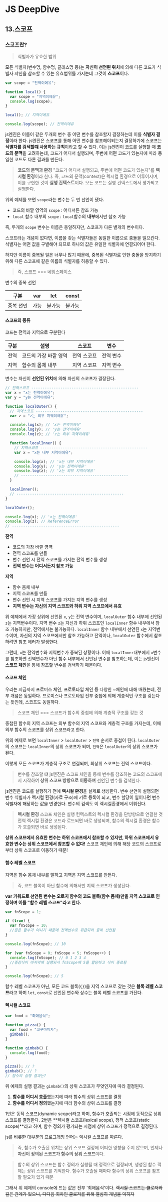 # JS DeepDive

## 13.스코프

### 스코프란?

> 식별자가 유효한 범위

모든 식별자(변수명, 함수명, 클래스명 등)는 **자신이 선언된 위치**에 의해 다른 코드가 식별자 쟈신을 참조할 수 있는 유효범위를 가지는데 그것이 **스코프**이다.

```jsx
var scope = "전역이에유";

function local() {
  var scope = "지역이에유";
  console.log(scope);
}

local(); // 지역이에유

console.log(scope); // 전역이에유
```

js엔진은 이름이 같은 두개의 변수 중 어떤 변수를 참조할지 결정하는데 이를 **식별자 결정**이라 한다.
js엔진은 스코프를 통해 어떤 변수를 참조해야되는지 결정하기에 스코프는 **식별자를 검색할떄 사용하는 규칙**이라고 할 수 있다.
이는 js엔진이 코드를 실행할 때 **코드의 문맥**을 고려하는데, 코드가 어디서 실행되며, 주변에 어떤 코드가 있는지에 따라 동일한 코드도 다른 결과를 만든다.

> **코드의 문맥과 환경**
> "코드가 어디서 실행되고, 주변에 어떤 코드가 있는지"를 **렉시컬 환경**이라 한다.
> 즉, 코드의 문맥(context)은 렉시컬 환경으로 이루어지며, 이를 구현한 것이 **실행 컨텍스트**이다.
> 모든 코드는 실행 컨텍스트에서 평가되고 실행한다.

위의 예제를 보면 `scope`라는 변수는 두 번 선언이 됐다.

- 코드의 바깥 영역의 `scope` : 어디서든 참조 가능
- `local` 함수 내부의 `scope` : `local`함수의 **내부**에서만 참조 가능

즉, 두개의 `scope` 변수는 이름은 동일하지만, 스코프가 다른 별개의 변수이다.

스코프라는 개념이 없다면, 이름을 갖는 식별자들은 동일한 이름으로 충돌을 일으킨다.
식별자는 어떤 값을 구별해야 되므로 하나의 값은 유일한 식별자에 연결되어야 한다.

하지만 이름이 중복될 일은 너무나 많기 때문에, 중복된 식별자로 인한 충돌을 방지하기 위해 다른 스코프에 같은 이름의 식별자를 허용할 수 있다.

> 즉, 스코프 === 네임스페이스

변수의 중복 선언

| 구분      | var  | let    | const  |
| --------- | ---- | ------ | ------ |
| 중복 선언 | 가능 | 불가능 | 불가능 |

#### 스코프의 종류

코드는 전역과 지역으로 구분된다

| 구분 | 설명                  | 스코프      | 변수      |
| ---- | --------------------- | ----------- | --------- |
| 전역 | 코드의 가장 바깥 영역 | 전역 스코프 | 전역 변수 |
| 지역 | 함수의 몸체 내부      | 지역 스코프 | 지역 변수 |

변수는 자신이 **선언된 위치**에 의해 자신의 스코프가 결정된다.

```jsx
// 전역스코프 ------------------------------------------------
var x = "x는 전역이에유";
var y = "y는 전역이에유";

function localOuter() {
  // 지역스코프 ------------------------------------------------
  var z = "z는 외부 지역이에유";

  console.log(x); // 'x는 전역이에유'
  console.log(y); // 'y는 전역이에유'
  console.log(z); // 'z는 외부 지역이에유'

  function localInner() {
    // 지역스코프 ------------------------------------------------
    var x = "x는 내부 지역이에유";

    console.log(x); // 'x는 내부 지역이에유'
    console.log(y); // 'y는 전역이에유'
    console.log(z); // 'z는 외부 지역이에유'
    // ------------------------------------------------
  }

  localInner();
  // ------------------------------------------------
}

localOuter();

console.log(x); // 'x는 전역이에유'
console.log(z); // ReferenceError
// ------------------------------------------------
```

**젼역**

- 코드의 가장 바깥 영역
- 전역 스코프를 만듦
- 변수 선언 시 전역 스코프를 가지는 전역 변수를 생성
- **전역 변수는 어디서든지 참조 가능**

**지역**

- 함수 몸체 내부
- 지역 스코프를 만듦
- 변수 선언 시 지역 스코프를 가지는 지역 변수를 생성
- **지역 변수는 자신의 지역 스코프와 하위 지역 스코프에서 유효**

위 예제에서 가장 상위에 선언된 `x`, `y`는 전역 변수이며, `localOuter` 함수 내부에 선언된 `z`는 지역변수이다.
지역 변수 `z`는 자신과 하위 스코프인 `localInner` 함수 내부에서 참조 가능하지만, 전역에서는 불가능하다.
`localInner` 함수 내부에서 선언된 `x`는 지역변수이며, 자신의 지역 스코프에서만 참조 가능하고 전역이나, `localOuter` 함수에서 참조하려면 참조 에러가 발생한다.

그런데, `x`는 전역변수와 지역변수가 중복된 상황이다. 이때 `localInner`내부에서 `x`변수를 참조하면 전역변수가 아닌 함수 내부에서 선언된 변수를 참조하는데, 이는 js엔진이 **스코프 체인**을 통해 참조할 변수를 검색하기 때문이다.

#### 스코프 체인

우리는 지금까지 프로미스 체인, 프로토타입 체인 등 다양한 ~체인에 대해 배웠는데, 전부 개념은 동일하다.
프로미스나 프로토타입 전부 중첩에 의해 계층적인 구조를 갖는다는 뜻인데, 스코프도 동일하다.

> 스코프 체인 === 스코프가 함수의 중첩에 의해 계층적 구조를 갖는 것

중첩된 함수의 지역 스코프는 외부 함수의 지역 스코프와 계층적 구조를 가지는데, 이때 외부 함수의 스코프를 상위 스코프라고 한다.

위의 예제로 보면 `localInner` > `localOuter` > `전역` 순서로 중첩이 된다.
`localOuter`의 스코프는 `localInner`의 상위 스코프가 되며, `전역`은 `localOuter`의 상위 스코프가 된다.

이렇게 모든 스코프가 계층적 구조로 연결되며, 최상위 스코프는 전역 스코프이다.

> 변수를 참조할 떄 js엔진은 스코프 체인을 통해 변수를 참조하는 코드의 스코프에서 시작하여 **상위 스코프 방향으로 이동하며** 선언된 변수를 검색한다.

js엔진은 코드를 실행하기 전에 **렉시컬 환경**을 실제로 생성한다. 변수 선언이 실행되면 변수 식별자가 렉시컬 환경(자료 구조)에 키로 등록이 되고, 변수 할당이 일어나면 변수 식별자에 해당하는 값을 변경한다. 변수의 검색도 이 렉시컬환경에서 이뤄진다.

> **렉시컬 환경**
> 스코프 체인은 실행 컨텍스트의 렉시컬 환경을 단방향으로 연결한 것
> 전역 렉시컬 환경은 코드라 로드되면 바로 생성되며, 함수의 렉시컬 환경은 함수가 호출되면 바로 생성된다.

**상위 스코프에서 유효한 변수는 하위 스코프에서 참조할 수 있지만, 하위 스코프에서 유효한 변수는 상위 스코프에서 참조할 수 없다!**
스코프 체인에 의해 해당 코드의 스코프로부터 상위 스코프로 이동하기 때문!

#### 함수 레벨 스코프

지역은 함수 몸체 내부를 말하고 지역은 지역 스코프를 만든다.

> 즉, 코드 블록이 아닌 함수에 의해서만 지역 스코프가 생성된다.

**var 키워드로 선언된 변수는 오로지 함수의 코드 블록(함수 몸체)만을 지역 스코프로 인정하며 이를 "함수 레벨 스코프"라고 한다.**

```jsx
var fnScope = 1;

if (true) {
  var fnScope = 10;
  //문은 함수가 아니기 때문에 전역변수로 취급되어 중복 선언됨
}

console.log(fnScope); // 10

for (var fnScope = 0; fnScope < 5; fnScope++) {
  console.log(fnScope); // 0 1 2 3 4
  //증감식이 마지막에 실행되서 fnScope에 5를 할당하고 식이 종료됨
}

console.log(fnScope); // 5
```

함수 레벨 스코프가 아닌, 모든 코드 블록(`{}`)을 지역 스코프로 갖는 것은 **블록 레벨 스코프**라고 하며 `let`, `const`로 선언된 변수와 상수는 블록 레벨 스코프를 가진다.

#### 렉시컬 스코프

```jsx
var food = "최애음식";

function pizza() {
  var food = "고구마피자";
  gimbab();
}

function gimbab() {
  console.log(food);
}

pizza(); // ?
gimbab(); // ?
// 함수의 실행 결과는?
```

위 예제의 실행 결과는 `gimbab()`의 상위 스코프가 무엇인지에 따라 결정된다.

1. **함수를 어디서 호출**했는지에 따라 함수의 상위 스코프를 결정
2. **함수를 어디서 정의**했는지에 따라 함수의 상위 스코프를 결정

1번은 동적 스코프(dynamic scope)라고 하며, 함수가 호출되는 시점에 동적으로 상위 스코프를 결정한다.
2번은 **렉시컬 스코프(lexical scope), 정적 스코프(static scope)**라고 하며, 함수 정의가 평가되는 시점에 상위 스코프가 정적으로 결정된다.

js를 비롯한 대부분의 프로그래밍 언어는 렉시컬 스코프를 따른다.

> 즉, 함수가 호출된 위치는 상위 스코프 결정에 어떠한 영향을 주지 않으며, 언제나 **자신이 정의된 스코프가 함수의 상위 스코프**이다.

> 함수의 상위 스코프는 함수 정의가 실행될 때 정적으로 결정되며, 생성된 함수 객체는 상위 스코프를 기억한다. 함수가 호출될 때마다 함수의 상위 스코프를 참조할 필요가 있기 때문

그래서 위 예제의 console에 뜨는 값은 전부 '최애음식'이다.
~~렉시컬 스코프는 클로저와 깊은 관계가 있으니, 다다음 회차인 클로저를 위해 열심히 개념을 익히자~~
